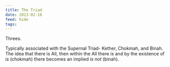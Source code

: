 ```yaml
---
title: The Triad
date: 2023-02-16
feed: hide
tags:
---
```

Threes.

Typically associated with the Supernal Triad- Kether, Chokmah, and Binah. The idea that there is All, then within the All there *is* and by the existence of *is* (chokmah) there becomes an implied *is not* (binah).
